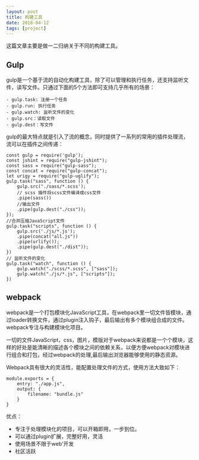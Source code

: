 ```yaml
---
layout: post
title: 构建工具
date: 2018-04-12
tags: [project]
---
```


这篇文章主要是做一二归纳关于不同的构建工具。

## Gulp

gulp是一个基于流的自动化构建工具，除了可以管理和执行任务，还支持监听文件，读写文件。只通过下面的5个方法即可支持几乎所有的场景：

    - gulp.task: 注册一个任务
    - gulp.run: 执行任务
    - gulp.watch: 监听文件的变化
    - gulp.src：读取文件
    - gulp.dest：写文件

gulp的最大特点就是引入了流的概念，同时提供了一系列的常用的插件处理流，流可以在插件之间传递：

    const gulp = require('gulp');
    const jshint = require("gulp-jshint");
    const sass = require("gulp-sass");
    const concat = require("gulp-concat");
    let urigy = require("gulp-uglify");
    gulp.task("sass", function () {
        gulp.src("./sass/*.scss');
        // scss 插件将scss文件编译成css文件
        .pipe(sass())
        //输出文件
        .pipe(gulp.dest("./css"));
    });
    //合并压缩JavaScript文件
    gulp.task("scripts", function () {
        gulp.src('./js/*.js');
        .pipe(concat("all.js"))
        .pipe(urlify());
        .pipe(gulp.dest("./dist"));
    })
    // 监听文件的变化
    gulp.task("watch", function () {
        gulp.watch("./scss/*.scss", ["sass"]);
        gulp.watch("./js/*.js", ["scripts"]);
    })

## webpack

webpack是一个打包模块化JavaScript工具，在webpack里一切文件皆模块，通过loader转换文件，通过plugin注入钩子，最后输出有多个模块组合成的文件。webpack专注与构建模块化项目。

一切的文件JavaScript，css，图片，模版对于webpack来说都是一个个模块，这样的好处是能清晰的描述各个模块之间的依赖关系，以便方便webpack对模块进行组合和打包，经过webpack的处理,最后输出浏览器能够使用的静态资源。

Webpack具有很大的灵活性，能配置处理文件的方式，使用方法大致如下：

    module.exports = {
        entry: "./app.js",
        output: {
            filename: "bundle.js"
        }
    }

优点：

- 专注于处理模块化的项目，可以开箱即用，一步到位。
- 可以通过plugin扩展，完整好用，灵活
- 使用场景不限于web'开发
- 社区活跃


